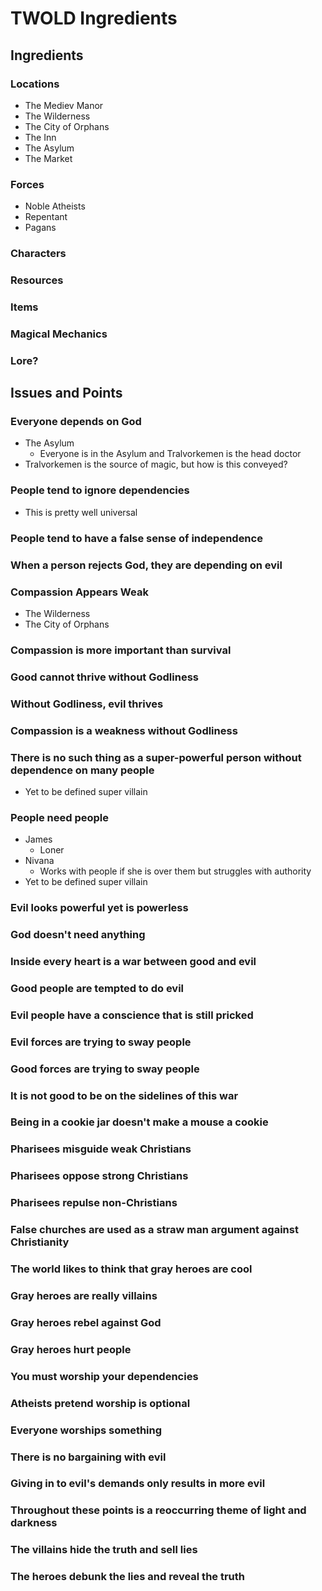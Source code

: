 # TWOLD Ingredients

## Ingredients

### Locations

* The Mediev Manor
* The Wilderness
* The City of Orphans
* The Inn
* The Asylum
* The Market

### Forces

* Noble Atheists
* Repentant
* Pagans

### Characters

### Resources

### Items

### Magical Mechanics

### Lore?

## Issues and Points

### Everyone depends on God

* The Asylum
  * Everyone is in the Asylum and Tralvorkemen is the head doctor
* Tralvorkemen is the source of magic, but how is this conveyed?

### People tend to ignore dependencies

* This is pretty well universal

### People tend to have a false sense of independence
### When a person rejects God, they are depending on evil

### Compassion Appears Weak

* The Wilderness
* The City of Orphans

### Compassion is more important than survival
### Good cannot thrive without Godliness
### Without Godliness, evil thrives
### Compassion is a weakness without Godliness
### There is no such thing as a super-powerful person without dependence on many people

* Yet to be defined super villain

### People need people

* James
  * Loner
* Nivana
  * Works with people if she is over them but struggles with authority
* Yet to be defined super villain

### Evil looks powerful yet is powerless
### God doesn't need anything
### Inside every heart is a war between good and evil
### Good people are tempted to do evil
### Evil people have a conscience that is still pricked
### Evil forces are trying to sway people
### Good forces are trying to sway people
### It is not good to be on the sidelines of this war
### Being in a cookie jar doesn't make a mouse a cookie
### Pharisees misguide weak Christians
### Pharisees oppose strong Christians
### Pharisees repulse non-Christians
### False churches are used as a straw man argument against Christianity
### The world likes to think that gray heroes are cool
### Gray heroes are really villains
### Gray heroes rebel against God
### Gray heroes hurt people
### You must worship your dependencies
### Atheists pretend worship is optional
### Everyone worships something
### There is no bargaining with evil
### Giving in to evil's demands only results in more evil
### Throughout these points is a reoccurring theme of light and darkness
### The villains hide the truth and sell lies
### The heroes debunk the lies and reveal the truth